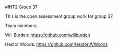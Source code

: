 #INT2 Group 37

This is the open assessment group work for group 37.


Team members:





Will Burden: https://github.com/willburden

Hector Woods: https://github.com/HectorJVWoods